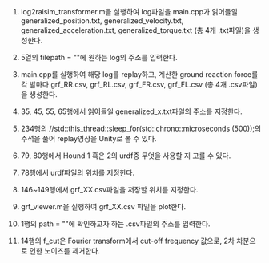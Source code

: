 1. log2raisim_transformer.m을 실행하여 log파일을 main.cpp가 읽어들일 generalized_position.txt, generalized_velocity.txt, generalized_acceleration.txt, generalized_torque.txt (총 4개 .txt파일)을 생성한다.
2. 5열의 filepath = ""에 원하는 log의 주소를 입력한다.

3. main.cpp를 실행하여 해당 log를 replay하고, 계산한 ground reaction force를 각 발마다 grf_RR.csv, grf_RL.csv, grf_FR.csv, grf_FL.csv (총 4개 .csv파일)을 생성한다.
4.  35, 45, 55, 65행에서 읽어들일 generalized_x.txt파일의 주소를 지정한다.
5.   234행의 //std::this_thread::sleep_for(std::chrono::microseconds (500));의 주석을 풀어 replay영상을 Unity로 볼 수 있다.
6. 79, 80행에서 Hound 1 혹은 2의 urdf중 무엇을 사용할 지 고를 수 있다.
7. 78행에서 urdf파일의 위치를 지정한다.
8. 146~149행에서 grf_XX.csv파일을 저장할 위치를 지정한다.

10. grf_viewer.m을 실행하여 grf_XX.csv 파일을 plot한다.
11. 1행의 path = ""에 확인하고자 하는 .csv파일의 주소를 입력한다.
12. 14행의 f_cut은 Fourier transform에서 cut-off frequency 값으로, 2차 차분으로 인한 노이즈를 제거한다.
